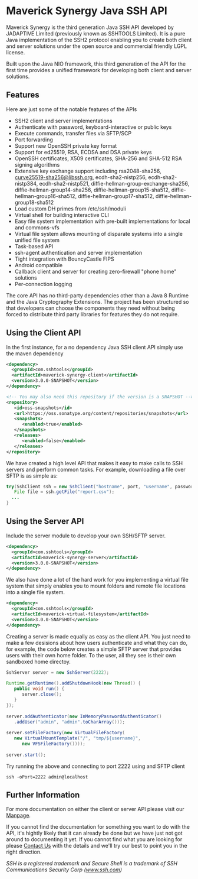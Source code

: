 # Maverick Synergy Java SSH API
Maverick Synergy is the third generation Java SSH API developed by JADAPTIVE Limited (previously known as SSHTOOLS Limited). It is a pure Java implementation of the SSH2 protocol enabling you to create both client and server solutions under the open source and commercial friendly LGPL license.

Built upon the Java NIO framework, this third generation of the API for the first time provides a unified framework for developing both client and server solutions.

## Features
Here are just some of the notable features of the APIs

- SSH2 client and server implementations
- Authenticate with password, keyboard-interactive or public keys
- Execute commands, transfer files via SFTP/SCP
- Port forwarding
- Support new OpenSSH private key format
- Support for ed25519, RSA, ECDSA and DSA private keys
- OpenSSH certificates, X509 certificates, SHA-256 and SHA-512 RSA signing algorithms
- Extensive key exchange support including rsa2048-sha256, curve25519-sha256@libssh.org, ecdh-sha2-nistp256, ecdh-sha2-nistp384, ecdh-sha2-nistp521, diffie-hellman-group-exchange-sha256, diffie-hellman-group14-sha256, diffie-hellman-group15-sha512, diffie-hellman-group16-sha512, diffie-hellman-group17-sha512, diffie-hellman-group18-sha512
- Load custom DH primes from /etc/ssh/moduli
- Virtual shell for building interactive CLI
- Easy file system implementation with pre-built implementations for local and commons-vfs
- Virtual file system allows mounting of disparate systems into a single unified file system
- Task-based API
- ssh-agent authentication and server implementation
- Tight integration with BouncyCastle FIPS
- Android compatible
- Callback client and server for creating zero-firewall "phone home" solutions
- Per-connection logging

The core API has no third-party dependencies other than a Java 8 Runtime and the Java Cryptography Extensions. The project has been structured so that developers can choose the components they need without being forced to distribute third party libraries for features they do not require.

## Using the Client API
In the first instance, for a no dependency Java SSH client API simply use the maven dependency
```xml
<dependency>
  <groupId>com.sshtools</groupId>
  <artifactId>maverick-synergy-client</artifactId>
  <version>3.0.0-SNAPSHOT</version>
</dependency>

<!-- You may also need this repository if the version is a SNAPSHOT -->
<repository>
   <id>oss-snapshots</id>
   <url>https://oss.sonatype.org/content/repositories/snapshots</url>
   <snapshots>
      <enabled>true</enabled>
   </snapshots>
   <releases>
      <enabled>false</enabled>
   </releases>
</repository>
```
We have created a high level API that makes it easy to make calls to SSH servers and perform common tasks. For example, downloading a file over SFTP is as simple as:
```java	
try(SshClient ssh = new SshClient("hostname", port, "username", password.toCharArray())) {		
   File file = ssh.getFile("report.csv");
  ...
}
```

## Using the Server API
Include the server module to develop your own SSH/SFTP server.
```xml
<dependency>
  <groupId>com.sshtools</groupId>
  <artifactId>maverick-synergy-server</artifactId>
  <version>3.0.0-SNAPSHOT</version>
</dependency>
```
We also have done a lot of the hard work for you implementing a virtual file system that simply enables you to mount folders and remote file locations into a single file system.
```xml
<dependency>
  <groupId>com.sshtools</groupId>
  <artifactId>maverick-virtual-filesystem</artifactId>
  <version>3.0.0-SNAPSHOT</version>
</dependency>
```	
Creating a server is made equally as easy as the client API. You just need to make a few desisions about how users authenticate and what they can do, for example, the code below creates a simple SFTP server that provides users with their own home folder. To the user, all they see is their own sandboxed home directoy.

```java
SshServer server = new SshServer(2222);
		
Runtime.getRuntime().addShutdownHook(new Thread() {
   public void run() {
      server.close();
   }	
});
		
server.addAuthenticator(new InMemoryPasswordAuthenticator()
   .addUser("admin", "admin".toCharArray()));
		
server.setFileFactory(new VirtualFileFactory(
   new VirtualMountTemplate("/", "tmp/${username}", 
      new VFSFileFactory())));
		
server.start();
```
Try running the above and connecting to port 2222 using and SFTP client

	ssh -oPort=2222 admin@localhost


## Further Information
For more documentation on either the client or server API please visit our [Manpage](https://www.jadaptive.com/app/manpage/en/category/1559751/Maverick-Synergy). 

If you cannot find the documentation for something you want to do with the API, it's hightly likely that it can already be done but we have just not got around to documenting it yet. If you cannot find what you are looking for please [Contact Us](mailto:support@jadaptive.com) with the details and we'll try our best to point you in the right direction.

*SSH is a registered trademark and Secure Shell is a trademark of SSH Communications Security Corp (www.ssh.com)*
